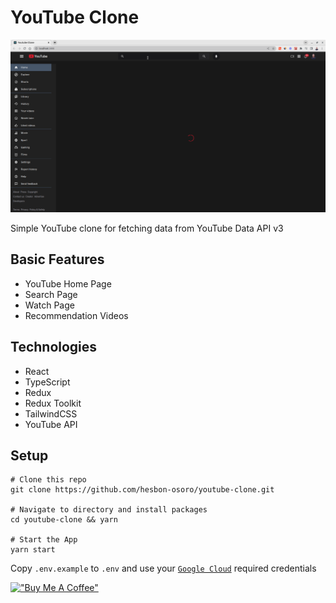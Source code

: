 # YouTube Clone

[![Youtube](assets/youtube-clone.png)](https://react-youtube-clone-ts.netlify.app/)

Simple YouTube clone for fetching data from YouTube Data API v3

## Basic Features

- YouTube Home Page
- Search Page
- Watch Page 
- Recommendation Videos

## Technologies

- React
- TypeScript
- Redux
- Redux Toolkit
- TailwindCSS
- YouTube API

## Setup

```code
# Clone this repo
git clone https://github.com/hesbon-osoro/youtube-clone.git

# Navigate to directory and install packages
cd youtube-clone && yarn

# Start the App
yarn start
```

Copy `.env.example` to `.env` and use your [`Google Cloud`](https://cloud.google.com/) required credentials

[!["Buy Me A Coffee"](https://www.buymeacoffee.com/assets/img/custom_images/orange_img.png)](https://www.buymeacoffee.com/wazimu)
